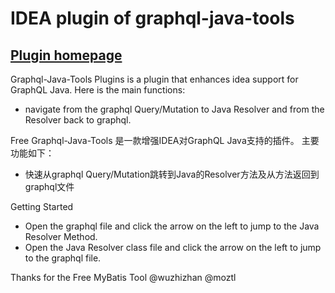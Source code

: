 # IDEA plugin of graphql-java-tools

## [Plugin homepage](https://plugins.jetbrains.com/plugin/)

<!-- Plugin description -->
Graphql-Java-Tools Plugins is a plugin that enhances idea support for GraphQL Java.
Here is the main functions:
* navigate from the graphql Query/Mutation to Java Resolver and from the Resolver back to graphql.

Free Graphql-Java-Tools 是一款增强IDEA对GraphQL Java支持的插件。
主要功能如下：
* 快速从graphql Query/Mutation跳转到Java的Resolver方法及从方法返回到graphql文件

Getting Started
* Open the graphql file and click the arrow on the left to jump to the Java Resolver Method.
* Open the Java Resolver class file and click the arrow on the left to jump to the graphql file.

Thanks for the Free MyBatis Tool @wuzhizhan @moztl
<!-- Plugin description end -->
